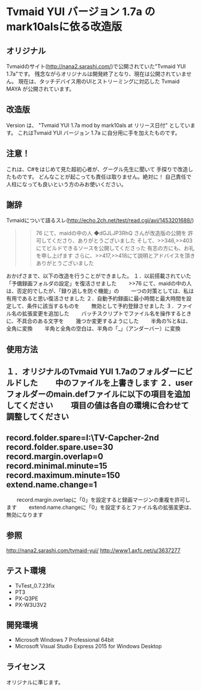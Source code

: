 ﻿# Tvmaid YUI バージョン 1.7a のmark10alsに依る改造版

## オリジナル
Tvmaidのサイト(http://nana2.sarashi.com/)で公開されていた"Tvmaid YUI 1.7a"です。
残念ながらオリジナルは開発終了となり、現在は公開されていません。
現在は、タッチデバイス用のUIとストリーミングに対応した Tvmaid MAYA が公開されています。

## 改造版
Version は、 "Tvmaid YUI 1.7a mod by mark10als at リリース日付" としています。
これはTvmaid YUI バージョン 1.7a に自分用に手を加えたものです。

## 注意！
これは、C#をはじめて見た超初心者が、グーグル先生に聞いて
手探りで改造したものです。
どんなことが起こっても責任は取りません。絶対に！
自己責任で人柱になっても良いという方のみお使いください。

## 謝辞
Tvmaidについて語るスレ(http://echo.2ch.net/test/read.cgi/avi/1453201688/)
>>76 にて、maidの中の人 ◆dGJLJP3RhQ さんが改造版の公開を
許可してくださり、ありがとうございました
そして、>>346,>>403にてビルドできるソースを公開してくださった
有志の方にも、お礼を申し上げます
さらに、>>417,>>418にて説明とアドバイスを頂きありがとうございました

おかげさまで、以下の改造を行うことができました。
１．以前搭載されていた「予備録画フォルダの設定」を復活させました
　　>>76 にて、maidの中の人は、否定的でしたが、「録り逃しを防ぐ機能」の
　　一つの対策としては、私は有用であると思い復活させました
２．自動予約録画に最小時間と最大時間を設定して、条件に該当するものを
　　無効として予約登録させました
３．ファイル名の拡張変更を追加した
　　バッチスクリプトでファイル名を操作するときに、不具合のある文字を
　　幾つか変更するようにした
　　半角の%と&は、全角に変換
　　半角と全角の空白は、半角の「_」（アンダーバー）に変換

## 使用方法
１．オリジナルのTvmaid YUI 1.7aのフォルダーにビルドした
　　中のファイルを上書きします
２．userフォルダーのmain.defファイルに以下の項目を追加してください
　　項目の値は各自の環境に合わせて調整してください
-----------
record.folder.spare=I:\TV-Capcher-2nd\
record.folder.spare.use=30
record.margin.overlap=0
record.minimal.minute=15
record.maximum.minute=150
extend.name.change=1
-----------
　　record.margin.overlapに「0」を設定すると録画マージンの重複を許可します
　　extend.name.changeに「0」を設定するとファイル名の拡張変更は、無効になります

## 参照
http://nana2.sarashi.com/tvmaid-yui/
http://www1.axfc.net/u/3637277 

## テスト環境
* TvTest_0.7.23fix
* PT3
* PX-Q3PE
* PX-W3U3V2

## 開発環境
* Microsoft Windows 7 Professional 64bit
* Microsoft Visual Studio Express 2015 for Windows Desktop

## ライセンス
オリジナルに準じます。

